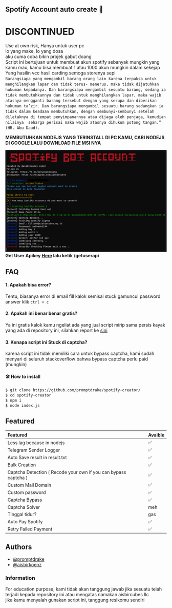 
## Spotify Account auto create 🚀
# DISCONTINUED
Use at own risk, Hanya untuk user pc
<br>
lo yang make, lo yang dosa
<br>
aku cuma coba bikin projek gabut doang
<br>
Script ini bertujuan untuk membuat akun spotify sebanyak mungkin yang kamu mau, kamu bisa membuat 1 atau 1000 akun mungkin dalam sekejap
<br>
Yang hasilin vcc hasil carding semoga storenya sepi
<br>
``
Barangsiapa yang mengambil barang orang lain karena terpaksa untuk menghilangkan lapar dan tidak terus- menerus, maka tidak dijatuhkan hukuman kepadanya. Dan barangsiapa mengambil sesuatu barang, sedang ia tidak membutuhkannya dan tidak untuk menghilangkan lapar, maka wajib atasnya mengganti barang tersebut dengan yang serupa dan diberikan hukuman ta’zir. Dan barangsiapa mengambil sesuatu barang sedangkan ia tidak dalam keadaan membutuhkan, dengan sembunyi-sembunyi setelah diletaknya di tempat penyimpanannya atau dijaga oleh penjaga, kemudian nilainya  seharga perisai maka wajib atasnya dihukum potong tangan.” (HR. Abu Daud).
``

<b>MEMBUTUHKAN NODEJS YANG TERINSTALL DI PC KAMU, CARI NODEJS DI GOOGLE LALU DOWNLOAD FILE MSI NYA</b>


![App Screenshot](https://github.com/promptdrake/spotify-creator/blob/main/sekrinsut.png?raw=true)
<b>Get User Apikey [Here](https://t.me/mindpastebot) lalu ketik /getuserapi</b>

## FAQ

#### 1. Apakah bisa error?

Tentu, biasanya error di email fill kalok semisal stuck gamuncul password answer klik ```ctrl + c```

#### 2. Apakah ini benar benar gratis?

Ya ini gratis kalok kamu ngeliat ada yang jual script mirip sama persis kayak yang ada di repository ini, silahkan report ke [sini](https://t.me/penyukaberuang)

#### 3. Kenapa script ini Stuck di captcha?
karena script ini tidak memiliki cara untuk bypass captcha, kami sudah menyari di seluruh stackoverflow bahwa bypass captcha perlu paid (mungkin)
#### 🛠 How to install
```
$ git clone https://github.com/promptdrake/spotify-creator/
$ cd spotify-creator
$ npm i
$ node index.js
```

## Featured
| Featured       | Avaible |
| :-------- | ------------------------- |
| Less lag because in nodejs | ✅ |
| Telegram Sender Logger | ✅ |
| Auto Save result in result.txt | ✅ |
| Bulk Creation | ✅ |
| Captcha Detection ( Recode your own if you can bypass captcha ) | ✅ |
| Custom Mail Domain | ✅ |
| Custom password | ✅ |
| Captcha Bypass | ✅ |
| Captcha Solver | meh |
| Tinggal tidur? | gas |
| Auto Pay Spotify | ✅ |
| Retry Failed Payment | ✅ |

## Authors

- [@promptdrake](https://www.github.com/promptdrake)
- [@aisbirkoenz](https://t.me/aisbirkoenz)

### Information
For education purpose, kami tidak akan tanggung jawab jika sesuatu telah terjadi kepada repository ini atau mengatas namakan aisbircubes llc
<br>jika kamu menyalah gunakan script ini, tanggung resikomu sendiri
